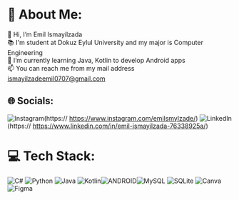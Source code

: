 # 🚀 About Me:
👋 Hi, I’m Emil Ismayilzada<br>📚 I'm student at Dokuz Eylul University and my major is Computer Engineering<br> 👾 I’m currently learning Java, Kotlin to develop Android apps <br>📫  You can reach me from my mail address ismayilzadeemil0707@gmail.com


## 🌐 Socials:
![Instagram](https://img.shields.io/badge/Instagram-%23E4405F.svg?logo=Instagram&logoColor=white)(https:// https://www.instagram.com/emilsmylzade/) ![LinkedIn](https://img.shields.io/badge/LinkedIn-%230077B5.svg?logo=linkedin&logoColor=white)(https:// https://www.linkedin.com/in/emil-ismayilzada-76338925a/) 

# 💻 Tech Stack:
![C#](https://img.shields.io/badge/c%23-%23239120.svg?style=for-the-badge&logo=c-sharp&logoColor=white) ![Python](https://img.shields.io/badge/python-3670A0?style=for-the-badge&logo=python&logoColor=ffdd54) ![Java](https://img.shields.io/badge/java-%23ED8B00.svg?style=for-the-badge&logo=java&logoColor=white) ![Kotlin](https://img.shields.io/badge/kotlin-%230095D5.svg?style=for-the-badge&logo=kotlin&logoColor=white)![ANDROID](https://img.shields.io/badge/android-%2320232a.svg?style=for-the-badge&logo=android&logoColor=%a4c639)![MySQL](https://img.shields.io/badge/mysql-%2300f.svg?style=for-the-badge&logo=mysql&logoColor=white) ![SQLite](https://img.shields.io/badge/sqlite-%2307405e.svg?style=for-the-badge&logo=sqlite&logoColor=white) ![Canva](https://img.shields.io/badge/Canva-%2300C4CC.svg?style=for-the-badge&logo=Canva&logoColor=white)![Figma](https://img.shields.io/badge/figma-%23F24E1E.svg?style=for-the-badge&logo=figma&logoColor=white) 
